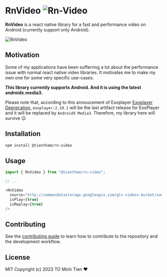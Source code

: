 # RnVideo ![Rn-Video](https://img.shields.io/badge/v0.1.7-pass-green.svg?label=latest)

**RnVideo** is a react native library for a fast and performance video on Android (currently support only Android).

![RnVideo](https://img.shields.io/badge/v0.1.7-pass-green.svg)

## Motivation

Some of my applications have been sufferring a lot about the performance issue with normal react native video libraries. It motivates me to make my own one for some very specific use-cases.

**This library currently supports Android. And it is using the latest androidx.media3.**

Please note that, according to this annoucement of Exoplayer [Exoplayer Deprecation](https://github.com/google/ExoPlayer#deprecation), `exoplayer:2.19.1` will be the last artifact release for ExoPlayer and it will be replaced by `AndroidX Media3`. Therefore, my library here will survive 😉

## Installation

```sh
npm install @tientham/rn-video
```

## Usage

```ts
import { RnVideo } from "@tientham/rn-video";

// ...

<RnVideo
  source="http://commondatastorage.googleapis.com/gtv-videos-bucket/sample/ElephantsDream.mp4"
  isPlay={true}
  isReplay={true}
/>
```

## Contributing

See the [contributing guide](CONTRIBUTING.md) to learn how to contribute to the repository and the development workflow.

## License

MIT Copyright (c) 2023 TO Minh Tien ❤️
